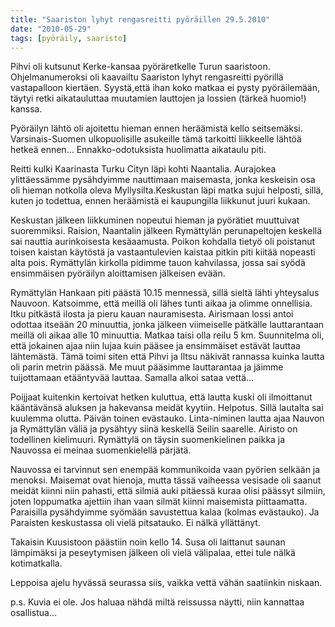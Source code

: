```yaml
---
title: "Saariston lyhyt rengasreitti pyöräillen 29.5.2010"
date: "2010-05-29"
tags: [pyöräily, saaristo]
---
```


Pihvi oli kutsunut Kerke-kansaa pyöräretkelle Turun saaristoon.
Ohjelmanumeroksi oli kaavailtu Saariston lyhyt rengasreitti pyörillä
vastapalloon kiertäen. Syystä,että ihan koko matkaa ei pysty
pyöräilemään, täytyi retki aikatauluttaa muutamien lauttojen ja lossien
(tärkeä huomio!) kanssa.

Pyöräilyn lähtö oli ajoitettu hieman ennen heräämistä kello seitsemäksi.
Varsinais-Suomen ulkopuolisille asukeille tämä tarkoitti liikkeelle
lähtöä hetkeä ennen... Ennakko-odotuksista huolimatta aikataulu piti.

Reitti kulki Kaarinasta Turku Cityn läpi kohti Naantalia. Aurajokea
ylittäessämme pysähdyimme nauttimaan maisemasta, jonka keskeisin osa oli
hieman notkolla oleva Myllysilta.Keskustan läpi matka sujui helposti,
sillä, kuten jo todettua, ennen heräämistä ei kaupungilla liikkunut
juuri kukaan.

Keskustan jälkeen liikkuminen nopeutui hieman ja pyörätiet muuttuivat
suoremmiksi. Raision, Naantalin jälkeen Rymättylän perunapeltojen
keskellä sai nauttia aurinkoisesta kesäaamusta. Poikon kohdalla tietyö
oli poistanut toisen kaistan käytöstä ja vastaantulevien kaistaa pitkin
piti kiitää nopeasti alta pois. Rymättylän kirkolla pidimme tauon
kahvilassa, jossa sai syödä ensimmäisen pyöräilyn aloittamisen jälkeisen
evään.

Rymättylän Hankaan piti päästä 10.15 mennessä, sillä sieltä lähti
yhteysalus Nauvoon. Katsoimme, että meillä oli lähes tunti aikaa ja
olimme onnellisia. Itku pitkästä ilosta ja pieru kauan nauramisesta.
Airismaan lossi antoi odottaa itseään 20 minuuttia, jonka jälkeen
viimeiselle pätkälle lauttarantaan meillä oli aikaa alle 10 minuuttia.
Matkaa taisi olla reilu 5 km. Suunnitelma oli, että jokainen ajaa niin
lujaa kuin pääsee ja ensimmäiset estävät lauttaa lähtemästä. Tämä toimi
siten että Pihvi ja Iltsu näkivät rannassa kuinka lautta oli parin
metrin päässä. Me muut pääsimme lauttarantaa ja jäimme tuijottamaan
etääntyvää lauttaa. Samalla alkoi sataa vettä...

Poijjaat kuitenkin kertoivat hetken kuluttua, että lautta kuski oli
ilmoittanut kääntävänsä aluksen ja hakevansa meidät kyytiin. Helpotus.
Sillä lautalta sai kuulemma olutta. Päivän toinen evästauko.
Linta-niminen lautta ajaa Nauvon ja Rymättylän väliä ja pysähtyy siinä
keskellä Seilin saarelle. Airisto on todellinen kielimuuri. Rymättylä on
täysin suomenkielinen paikka ja Nauvossa ei meinaa suomenkielellä
pärjätä.

Nauvossa ei tarvinnut sen enempää kommunikoida vaan pyörien selkään ja
menoksi. Maisemat ovat hienoja, mutta tässä vaiheessa vesisade oli
saanut meidät kiinni niin pahasti, että silmiä auki pitäessä kuraa olisi
päässyt silmiin, joten loppumatka ajettiin ihan vaan silmät kiinni
maisemista piittaamatta. Paraisilla pysähdyimme syömään savustettua
kalaa (kolmas evästauko). Ja Paraisten keskustassa oli vielä pitsatauko.
Ei nälkä yllättänyt.

Takaisin Kuusistoon päästiin noin kello 14. Susa oli laittanut saunan
lämpimäksi ja peseytymisen jälkeen oli vielä välipalaa, ettei tule nälkä
kotimatkalla.

Leppoisa ajelu hyvässä seurassa siis, vaikka vettä vähän saatiinkin
niskaan.

p.s. Kuvia ei ole. Jos haluaa nähdä miltä reissussa näytti, niin
kannattaa osallistua...